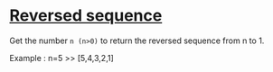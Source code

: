 # [Reversed sequence](https://www.codewars.com/kata/5a00e05cc374cb34d100000d)

Get the number `n (n>0)` to return the reversed sequence from n to 1.

Example : n=5 >> [5,4,3,2,1]